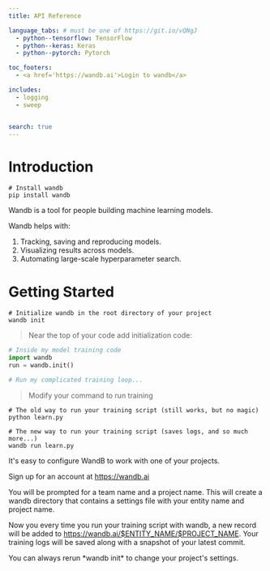 ```yaml
---
title: API Reference

language_tabs: # must be one of https://git.io/vQNgJ
  - python--tensorflow: TensorFlow
  - python--keras: Keras
  - python--pytorch: Pytorch

toc_footers:
  - <a href='https://wandb.ai'>Login to wandb</a>

includes:
  - logging
  - sweep


search: true
---
```


# Introduction
```shell
# Install wandb
pip install wandb
```

Wandb is a tool for people building machine learning models.  

Wandb helps with:

1.  Tracking, saving and reproducing models.  
2.  Visualizing results across models.
3.  Automating large-scale hyperparameter search.

# Getting Started

```shell
# Initialize wandb in the root directory of your project
wandb init
```

> Near the top of your code add initialization code:

```python
# Inside my model training code
import wandb
run = wandb.init()

# Run my complicated training loop...
```

> Modify your command to run training

```shell
# The old way to run your training script (still works, but no magic)
python learn.py
```

```shell
# The new way to run your training script (saves logs, and so much more...)
wandb run learn.py
```

It's easy to configure WandB to work with one of your projects.  

Sign up for an account at <https://wandb.ai>

You will be prompted for a team name and a project name.  This will create a
wandb directory that contains a settings file with your entity name and
project name.

Now you every time you run your training script with wandb, a new record will
be added to https://wandb.ai/$ENTITY_NAME/$PROJECT_NAME.  Your training logs
will be saved along with a snapshot of your latest commit.

<aside class="notice">
You can always rerun *wandb init* to change your project's settings.
</aside>
